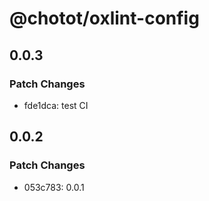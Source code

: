 # @chotot/oxlint-config

## 0.0.3

### Patch Changes

- fde1dca: test CI

## 0.0.2

### Patch Changes

- 053c783: 0.0.1
